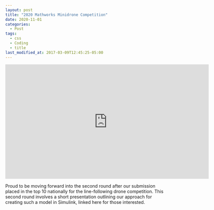 ```yaml
---
layout: post
title: "2020 Mathworks Minidrone Competition"
date: 2020-11-01
categories:
  - Post
tags:
  - css
  - Coding
  - title
last_modified_at: 2017-03-09T12:45:25-05:00
---
```


<div class="embed-responsive embed-responsive-16by9">
  <iframe width="640" height="360" src="https://www.youtube-nocookie.com/embed/gfnBs7dARIM?controls=0&amp;" frameborder="0" allowfullscreen></iframe>
</div>

Proud to be moving forward into the second round after our submission placed in the top 10 nationally for the line-following drone competition. This second round involves a short presentation outlining our approach for creating such a model in Simulink, linked here for those interested.



